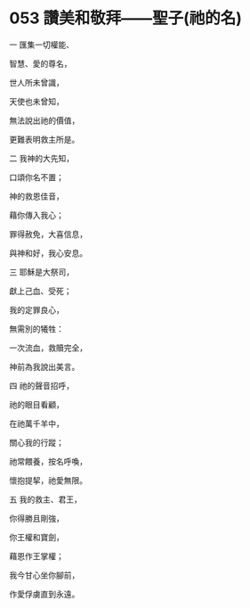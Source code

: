 # 053 讚美和敬拜——聖子(祂的名)

一 匯集一切權能、

智慧、愛的尊名，

世人所未曾識，

天使也未曾知，

無法說出祂的價值，

更難表明救主所是。

二 我神的大先知，

口頌你名不置；

神的救恩佳音，

藉你傳入我心；

罪得赦免，大喜信息，

與神和好，我心安息。

三 耶穌是大祭司，

獻上己血、受死；

我的定罪良心，

無需別的犧牲：

一次流血，救贖完全，

神前為我說出美言。

四 祂的聲音招呼，

祂的眼目看顧，

在祂萬千羊中，

關心我的行蹤；

祂常餵養，按名呼喚，

懷抱提挈，祂愛無限。

五 我的救主、君王，

你得勝且剛強，

你王權和寶劍，

藉恩作王掌權；

我今甘心坐你腳前，

作愛俘虜直到永遠。

